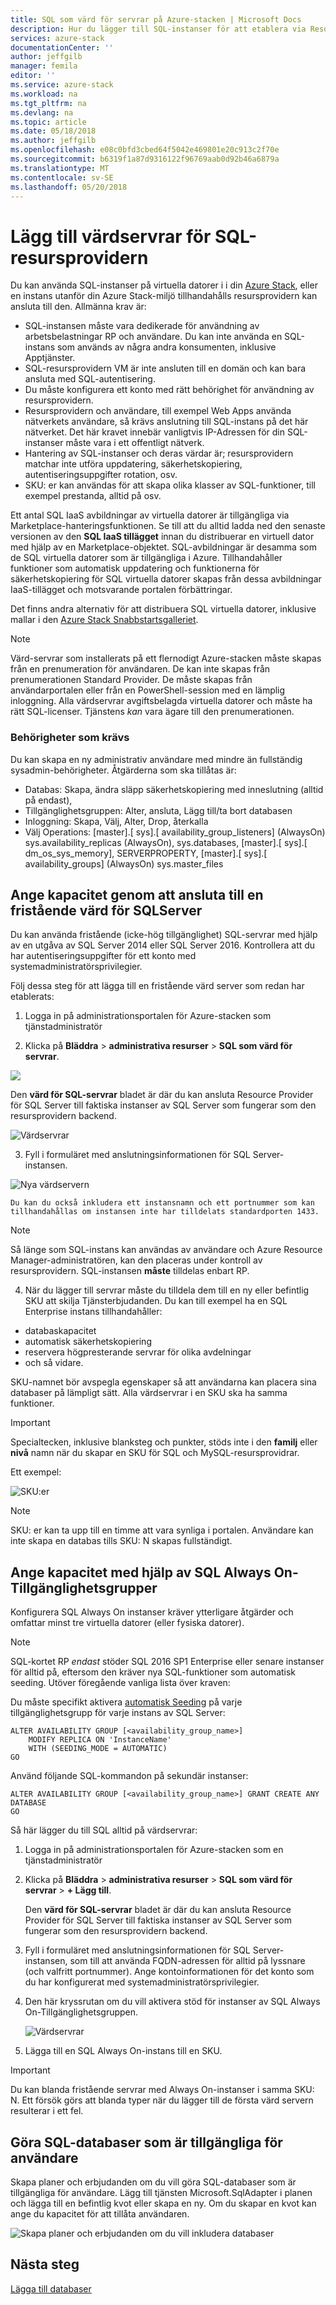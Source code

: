 ```yaml
---
title: SQL som värd för servrar på Azure-stacken | Microsoft Docs
description: Hur du lägger till SQL-instanser för att etablera via Resource Provider för SQL-kort
services: azure-stack
documentationCenter: ''
author: jeffgilb
manager: femila
editor: ''
ms.service: azure-stack
ms.workload: na
ms.tgt_pltfrm: na
ms.devlang: na
ms.topic: article
ms.date: 05/18/2018
ms.author: jeffgilb
ms.openlocfilehash: e08c0bfd3cbed64f5042e469801e20c913c2f70e
ms.sourcegitcommit: b6319f1a87d9316122f96769aab0d92b46a6879a
ms.translationtype: MT
ms.contentlocale: sv-SE
ms.lasthandoff: 05/20/2018
---
```

# <a name="add-hosting-servers-for-the-sql-resource-provider"></a>Lägg till värdservrar för SQL-resursprovidern
Du kan använda SQL-instanser på virtuella datorer i i din [Azure Stack](azure-stack-poc.md), eller en instans utanför din Azure Stack-miljö tillhandahålls resursprovidern kan ansluta till den. Allmänna krav är:

* SQL-instansen måste vara dedikerade för användning av arbetsbelastningar RP och användare. Du kan inte använda en SQL-instans som används av några andra konsumenten, inklusive Apptjänster.
* SQL-resursprovidern VM är inte ansluten till en domän och kan bara ansluta med SQL-autentisering.
* Du måste konfigurera ett konto med rätt behörighet för användning av resursprovidern.
* Resursprovidern och användare, till exempel Web Apps använda nätverkets användare, så krävs anslutning till SQL-instans på det här nätverket. Det här kravet innebär vanligtvis IP-Adressen för din SQL-instanser måste vara i ett offentligt nätverk.
* Hantering av SQL-instanser och deras värdar är; resursprovidern matchar inte utföra uppdatering, säkerhetskopiering, autentiseringsuppgifter rotation, osv.
* SKU: er kan användas för att skapa olika klasser av SQL-funktioner, till exempel prestanda, alltid på osv.

Ett antal SQL IaaS avbildningar av virtuella datorer är tillgängliga via Marketplace-hanteringsfunktionen. Se till att du alltid ladda ned den senaste versionen av den **SQL IaaS tillägget** innan du distribuerar en virtuell dator med hjälp av en Marketplace-objektet. SQL-avbildningar är desamma som de SQL virtuella datorer som är tillgängliga i Azure. Tillhandahåller funktioner som automatisk uppdatering och funktionerna för säkerhetskopiering för SQL virtuella datorer skapas från dessa avbildningar IaaS-tillägget och motsvarande portalen förbättringar.

Det finns andra alternativ för att distribuera SQL virtuella datorer, inklusive mallar i den [Azure Stack Snabbstartsgalleriet](https://github.com/Azure/AzureStack-QuickStart-Templates).

> [!NOTE]
> Värd-servrar som installerats på ett flernodigt Azure-stacken måste skapas från en prenumeration för användaren. De kan inte skapas från prenumerationen Standard Provider. De måste skapas från användarportalen eller från en PowerShell-session med en lämplig inloggning. Alla värdservrar avgiftsbelagda virtuella datorer och måste ha rätt SQL-licenser. Tjänstens _kan_ vara ägare till den prenumerationen.


### <a name="required-privileges"></a>Behörigheter som krävs

Du kan skapa en ny administrativ användare med mindre än fullständig sysadmin-behörigheter. Åtgärderna som ska tillåtas är:

- Databas: Skapa, ändra släpp säkerhetskopiering med inneslutning (alltid på endast),
- Tillgänglighetsgruppen: Alter, ansluta, Lägg till/ta bort databasen
- Inloggning: Skapa, Välj, Alter, Drop, återkalla
- Välj Operations: \[master\].\[ sys\].\[ availability_group_listeners\] (AlwaysOn) sys.availability_replicas (AlwaysOn), sys.databases, \[master\].\[ sys\].\[ dm_os_sys_memory\], SERVERPROPERTY, \[master\].\[ sys\].\[ availability_groups\] (AlwaysOn) sys.master_files



## <a name="provide-capacity-by-connecting-to-a-standalone-hosting-sql-server"></a>Ange kapacitet genom att ansluta till en fristående värd för SQLServer
Du kan använda fristående (icke-hög tillgänglighet) SQL-servrar med hjälp av en utgåva av SQL Server 2014 eller SQL Server 2016. Kontrollera att du har autentiseringsuppgifter för ett konto med systemadministratörsprivilegier.

Följ dessa steg för att lägga till en fristående värd server som redan har etablerats:

1. Logga in på administrationsportalen för Azure-stacken som tjänstadministratör

2. Klicka på **Bläddra** &gt; **administrativa resurser** &gt; **SQL som värd för servrar**.

  ![](./media/azure-stack-sql-rp-deploy/sqlhostingservers.png)

  Den **värd för SQL-servrar** bladet är där du kan ansluta Resource Provider för SQL Server till faktiska instanser av SQL Server som fungerar som den resursprovidern backend.

  ![Värdservrar](./media/azure-stack-sql-rp-deploy/sqladapterdashboard.png)

3. Fyll i formuläret med anslutningsinformationen för SQL Server-instansen.

  ![Nya värdservern](./media/azure-stack-sql-rp-deploy/sqlrp-newhostingserver.png)

    Du kan du också inkludera ett instansnamn och ett portnummer som kan tillhandahållas om instansen inte har tilldelats standardporten 1433.

  > [!NOTE]
  > Så länge som SQL-instans kan användas av användare och Azure Resource Manager-administratören, kan den placeras under kontroll av resursprovidern. SQL-instansen __måste__ tilldelas enbart RP.

4. När du lägger till servrar måste du tilldela dem till en ny eller befintlig SKU att skilja Tjänsterbjudanden. Du kan till exempel ha en SQL Enterprise instans tillhandahåller:
  - databaskapacitet
  - automatisk säkerhetskopiering
  - reservera högpresterande servrar för olika avdelningar
  - och så vidare.

  SKU-namnet bör avspegla egenskaper så att användarna kan placera sina databaser på lämpligt sätt. Alla värdservrar i en SKU ska ha samma funktioner.

> [!IMPORTANT]
> Specialtecken, inklusive blanksteg och punkter, stöds inte i den **familj** eller **nivå** namn när du skapar en SKU för SQL och MySQL-resursprovidrar.

Ett exempel:

![SKU:er](./media/azure-stack-sql-rp-deploy/sqlrp-newsku.png)

>[!NOTE]
> SKU: er kan ta upp till en timme att vara synliga i portalen. Användare kan inte skapa en databas tills SKU: N skapas fullständigt.

## <a name="provide-capacity-using-sql-always-on-availability-groups"></a>Ange kapacitet med hjälp av SQL Always On-Tillgänglighetsgrupper
Konfigurera SQL Always On instanser kräver ytterligare åtgärder och omfattar minst tre virtuella datorer (eller fysiska datorer).

> [!NOTE]
> SQL-kortet RP _endast_ stöder SQL 2016 SP1 Enterprise eller senare instanser för alltid på, eftersom den kräver nya SQL-funktioner som automatisk seeding. Utöver föregående vanliga lista över kraven:

Du måste specifikt aktivera [automatisk Seeding](https://docs.microsoft.com/sql/database-engine/availability-groups/windows/automatically-initialize-always-on-availability-group) på varje tillgänglighetsgrupp för varje instans av SQL Server:

  ```
  ALTER AVAILABILITY GROUP [<availability_group_name>]
      MODIFY REPLICA ON 'InstanceName'
      WITH (SEEDING_MODE = AUTOMATIC)
  GO
  ```

Använd följande SQL-kommandon på sekundär instanser:

  ```
  ALTER AVAILABILITY GROUP [<availability_group_name>] GRANT CREATE ANY DATABASE
  GO
  ```

Så här lägger du till SQL alltid på värdservrar:

1. Logga in på administrationsportalen för Azure-stacken som en tjänstadministratör

2. Klicka på **Bläddra** &gt; **administrativa resurser** &gt; **SQL som värd för servrar** &gt; **+ Lägg till**.

    Den **värd för SQL-servrar** bladet är där du kan ansluta Resource Provider för SQL Server till faktiska instanser av SQL Server som fungerar som den resursprovidern backend.

3. Fyll i formuläret med anslutningsinformationen för SQL Server-instansen, som till att använda FQDN-adressen för alltid på lyssnare (och valfritt portnummer). Ange kontoinformationen för det konto som du har konfigurerat med systemadministratörsprivilegier.

4. Den här kryssrutan om du vill aktivera stöd för instanser av SQL Always On-Tillgänglighetsgruppen.

    ![Värdservrar](./media/azure-stack-sql-rp-deploy/AlwaysOn.PNG)

5. Lägga till en SQL Always On-instans till en SKU. 

> [!IMPORTANT]
> Du kan blanda fristående servrar med Always On-instanser i samma SKU: N. Ett försök görs att blanda typer när du lägger till de första värd servern resulterar i ett fel.


## <a name="making-sql-databases-available-to-users"></a>Göra SQL-databaser som är tillgängliga för användare

Skapa planer och erbjudanden om du vill göra SQL-databaser som är tillgängliga för användare. Lägg till tjänsten Microsoft.SqlAdapter i planen och lägga till en befintlig kvot eller skapa en ny. Om du skapar en kvot kan ange du kapacitet för att tillåta användaren.

![Skapa planer och erbjudanden om du vill inkludera databaser](./media/azure-stack-sql-rp-deploy/sqlrp-newplan.png)


## <a name="next-steps"></a>Nästa steg

[Lägga till databaser](azure-stack-sql-resource-provider-databases.md)
